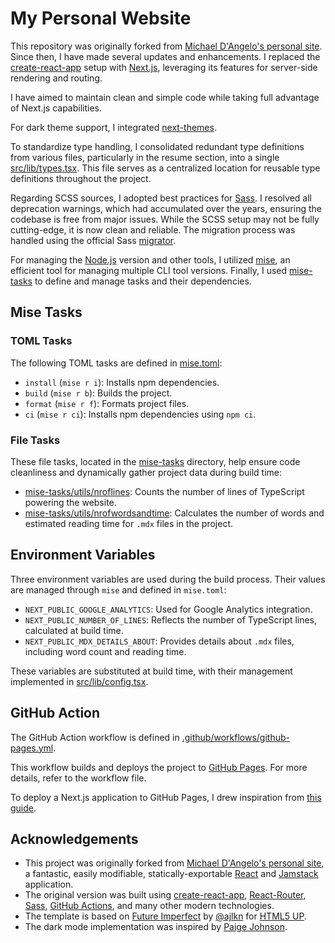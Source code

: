 # My Personal Website

This repository was originally forked from [Michael D'Angelo's personal site](https://github.com/mldangelo/personal-site). Since then, I have made
several updates and enhancements. I replaced the [create-react-app](https://github.com/facebook/create-react-app) setup
with [Next.js](https://nextjs.org/), leveraging its features for server-side rendering and routing.

I have aimed to maintain clean and simple code while taking full advantage of Next.js capabilities.

For dark theme support, I integrated [next-themes](https://github.com/pacocoursey/next-themes).

To standardize type handling, I consolidated redundant type definitions from various files, particularly in the resume section, into a
single [src/lib/types.tsx](https://github.com/sassdavid/personal-site/blob/main/src/lib/types.tsx). This file serves as a centralized location for
reusable type definitions throughout the project.

Regarding SCSS sources, I adopted best practices for [Sass](https://sass-lang.com/). I resolved all deprecation warnings, which had accumulated over
the years, ensuring the codebase is free from major issues. While the SCSS setup may not be fully cutting-edge, it is now clean and reliable. The
migration process was handled using the official Sass [migrator](https://sass-lang.com/documentation/cli/migrator/).

For managing the [Node.js](https://nodejs.org/en) version and other tools, I utilized [mise](https://mise.jdx.dev/), an efficient tool for managing
multiple CLI tool versions. Finally, I used [mise-tasks](https://mise.jdx.dev/tasks/) to define and manage tasks and their dependencies.

## Mise Tasks

### TOML Tasks

The following TOML tasks are defined in [mise.toml](https://github.com/sassdavid/personal-site/blob/main/mise.toml):

- `install` (`mise r i`): Installs npm dependencies.
- `build` (`mise r b`): Builds the project.
- `format` (`mise r f`): Formats project files.
- `ci` (`mise r ci`): Installs npm dependencies using `npm ci`.

### File Tasks

These file tasks, located in the [mise-tasks](https://github.com/sassdavid/personal-site/tree/main/mise-tasks) directory, help ensure code cleanliness
and dynamically gather project data during build time:

- [mise-tasks/utils/nroflines](https://github.com/sassdavid/personal-site/blob/main/mise-tasks/utils/nroflines): Counts the number of lines of
  TypeScript powering the website.
- [mise-tasks/utils/nrofwordsandtime](https://github.com/sassdavid/personal-site/blob/main/mise-tasks/utils/nrofwordsandtime): Calculates the number
  of words and estimated reading time for `.mdx` files in the project.

## Environment Variables

Three environment variables are used during the build process. Their values are managed through `mise` and defined in `mise.toml`:

- `NEXT_PUBLIC_GOOGLE_ANALYTICS`: Used for Google Analytics integration.
- `NEXT_PUBLIC_NUMBER_OF_LINES`: Reflects the number of TypeScript lines, calculated at build time.
- `NEXT_PUBLIC_MDX_DETAILS_ABOUT`: Provides details about `.mdx` files, including word count and reading time.

These variables are substituted at build time, with their management implemented
in [src/lib/config.tsx](https://github.com/sassdavid/personal-site/blob/main/src/lib/config.tsx).

## GitHub Action

The GitHub Action workflow is defined
in [.github/workflows/github-pages.yml](https://github.com/sassdavid/personal-site/blob/main/.github/workflows/github-pages.yml).

This workflow builds and deploys the project to [GitHub Pages](https://pages.github.com/). For more details, refer to the workflow file.

To deploy a Next.js application to GitHub Pages, I drew inspiration from [this guide](https://github.com/gregrickaby/nextjs-github-pages).

## Acknowledgements

- This project was originally forked from [Michael D'Angelo's personal site](https://github.com/mldangelo/personal-site), a fantastic, easily
  modifiable, statically-exportable [React](https://react.dev/) and [Jamstack](https://jamstack.org/) application.
- The original version was built
  using [create-react-app](https://github.com/facebook/create-react-app), [React-Router](https://reactrouter.com/), [Sass](https://sass-lang.com/), [GitHub Actions](https://github.com/features/actions),
  and many other modern technologies.
- The template is based on [Future Imperfect](https://html5up.net/future-imperfect) by [@ajlkn](https://github.com/ajlkn)
  for [HTML5 UP](https://html5up.net/).
- The dark mode implementation was inspired by [Paige Johnson](https://github.com/Paigej/portfolio-site).
